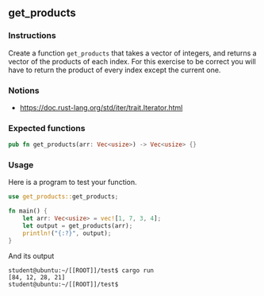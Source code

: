 ## get_products

### Instructions

Create a function `get_products` that takes a vector of integers, and returns a vector of the products
of each index. For this exercise to be correct you will have to return the product of every index
except the current one.

### Notions

- https://doc.rust-lang.org/std/iter/trait.Iterator.html

### Expected functions

```rust
pub fn get_products(arr: Vec<usize>) -> Vec<usize> {}
```

### Usage

Here is a program to test your function.

```rust
use get_products::get_products;

fn main() {
    let arr: Vec<usize> = vec![1, 7, 3, 4];
    let output = get_products(arr);
    println!("{:?}", output);
}
```

And its output

```console
student@ubuntu:~/[[ROOT]]/test$ cargo run
[84, 12, 28, 21]
student@ubuntu:~/[[ROOT]]/test$
```
